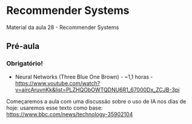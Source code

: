 # Recommender Systems
Material da aula 28 - Recommender Systems

## Pré-aula

### Obrigatório!
-  Neural Networks (Three Blue One Brown) - ~1,1 horas - https://www.youtube.com/watch?v=aircAruvnKk&list=PLZHQObOWTQDNU6R1_67000Dx_ZCJB-3pi 

Começaremos a aula com uma discussão sobre o uso de IA nos dias de hoje: usaremos esse texto como base: https://www.bbc.com/news/technology-35902104


